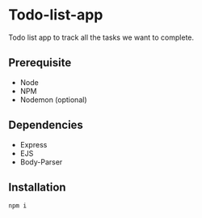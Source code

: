 # Todo-list-app
Todo list app to track all the tasks we want to complete.
## Prerequisite
- Node 
- NPM
- Nodemon (optional)
## Dependencies
- Express
- EJS
- Body-Parser
## Installation
```
npm i 
```
